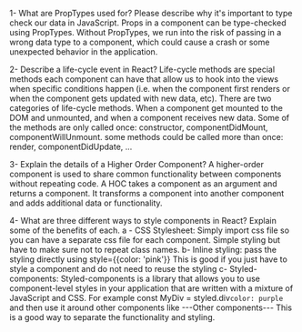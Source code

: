  1- What are PropTypes used for? Please describe why it's important to type check our data in JavaScript. 
    Props in a component can be type-checked using PropTypes. Without PropTypes, we run into the risk of passing in a wrong data type to a component, which could cause a crash or some unexpected behavior in the application.

 2- Describe a life-cycle event in React? 
  Life-cycle methods are special methods each component can have that allow us to hook into the views when specific conditions happen (i.e. when the component first renders or when the component gets updated with new data, etc).
  There are two categories of life-cycle methods. When a component get mounted to the DOM and unmounted, and when a component receives new data. Some of the methods are only called once: constructor, componentDidMount, componentWillUnmount. some methods could be called more than once: render, componentDidUpdate, ...

 3- Explain the details of a Higher Order Component?
  A higher-order component is used to share common functionality between components without repeating code. A HOC takes a component as an argument and returns a component. It transforms a component into another component and adds additional data or functionality.

  4- What are three different ways to style components in React? Explain some of the benefits of each.
    a - CSS Stylesheet: Simply import css file so you can have a separate css file for each component. Simple styling but have to make sure not to repeat class names.
    b- Inline styling: pass the styling directly using style={{color: 'pink'}} This is good if you just have to style a component and do not need to reuse the styling
    c- Styled-components: Styled-components is a library that allows you to use component-level styles in your application that are written with a mixture of JavaScript and CSS. 
      For example const MyDiv = styled.div`color: purple` 
    and then use it around other components like <MyDiv>---Other components---</MyDiv> 
    This is a good way to separate the functionality and styling.